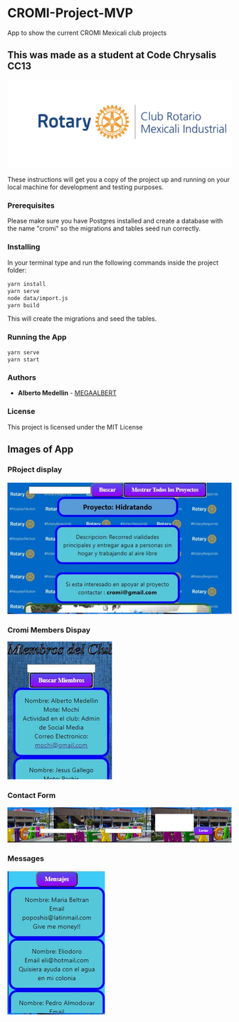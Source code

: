 # CROMI-Project-MVP
App to show the current CROMI Mexicali club projects

## This was made as a student at Code Chrysalis CC13

![image](/CROMI1.jpg)

These instructions will get you a copy of the project up and running on your local machine for development and testing purposes.

### Prerequisites

Please make sure you have Postgres installed and create a database with the name "cromi" so the migrations and tables seed run correctly.

### Installing

In your terminal type and run the following commands inside the project folder:

```
yarn install
yarn serve
node data/import.js
yarn build
```

This will create the migrations and seed the tables.

### Running the App

```
yarn serve
yarn start
```

### Authors

- **Alberto Medellin** - [MEGAALBERT](https://github.com/MEGAALBERT)

### License

This project is licensed under the MIT License

## Images of App

### PRoject display

![image](/ProjectInfo.JPG)

### Cromi Members Dispay

![image](/displayMembers.JPG)

### Contact Form

![image](/contactForm.JPG)

### Messages

![image](/messages.JPG)